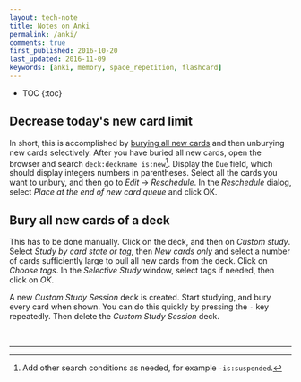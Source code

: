 ```yaml
---
layout: tech-note
title: Notes on Anki
permalink: /anki/
comments: true
first_published: 2016-10-20
last_updated: 2016-11-09
keywords: [anki, memory, space_repetition, flashcard]
---
```


* TOC
{:toc}

## Decrease today's new card limit

In short, this is accomplished by
[burying all new cards](#bury-all-new-cards-of-a-deck) and then unburying new
cards selectively. After you have buried all new cards, open the browser and
search `deck:deckname is:new`[^1]. Display the `Due` field, which should
display integers numbers in parentheses. Select all the cards you want to
unbury, and then go to *Edit* -> *Reschedule*. In the *Reschedule* dialog,
select *Place at the end of new card queue* and click OK.

## Bury all new cards of a deck

This has to be done manually. Click on the deck, and then on *Custom study*.
Select *Study by card state or tag*, then *New cards only* and select a number
of cards sufficiently large to pull all new cards from the deck. Click on
*Choose tags*. In the *Selective Study* window, select tags if needed, then
click on *OK*.

A new *Custom Study Session* deck is created. Start studying, and bury every
card when shown. You can do this quickly by pressing the `-` key repeatedly.
Then delete the *Custom Study Session* deck.

<br/>

---

[^1]: Add other search conditions as needed, for example `-is:suspended`.
